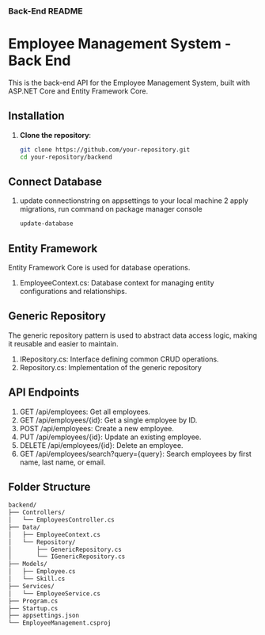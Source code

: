 
### Back-End README

# Employee Management System - Back End

This is the back-end API for the Employee Management System, built with ASP.NET Core and Entity Framework Core.

## Installation

1. **Clone the repository**:
   ```bash
   git clone https://github.com/your-repository.git
   cd your-repository/backend

## Connect Database
1. update connectionstring on appsettings to your local machine
2 apply migrations, run command on package manager console
   ```bash
   update-database

## Entity Framework
Entity Framework Core is used for database operations.

1. EmployeeContext.cs: Database context for managing entity configurations and relationships.

## Generic Repository
The generic repository pattern is used to abstract data access logic, making it reusable and easier to maintain.

1. IRepository.cs: Interface defining common CRUD operations.
2. Repository.cs: Implementation of the generic repository

## API Endpoints
1. GET /api/employees: Get all employees.
2. GET /api/employees/{id}: Get a single employee by ID.
3. POST /api/employees: Create a new employee.
4. PUT /api/employees/{id}: Update an existing employee.
5. DELETE /api/employees/{id}: Delete an employee.
6. GET /api/employees/search?query={query}: Search employees by first name, last name, or email.

## Folder Structure
   ```bash
   backend/
├── Controllers/
│   └── EmployeesController.cs
├── Data/
│   ├── EmployeeContext.cs
│   └── Repository/
│       ├── GenericRepository.cs
│       └── IGenericRepository.cs
├── Models/
│   ├── Employee.cs
│   └── Skill.cs
├── Services/
│   └── EmployeeService.cs
├── Program.cs
├── Startup.cs
├── appsettings.json
└── EmployeeManagement.csproj

